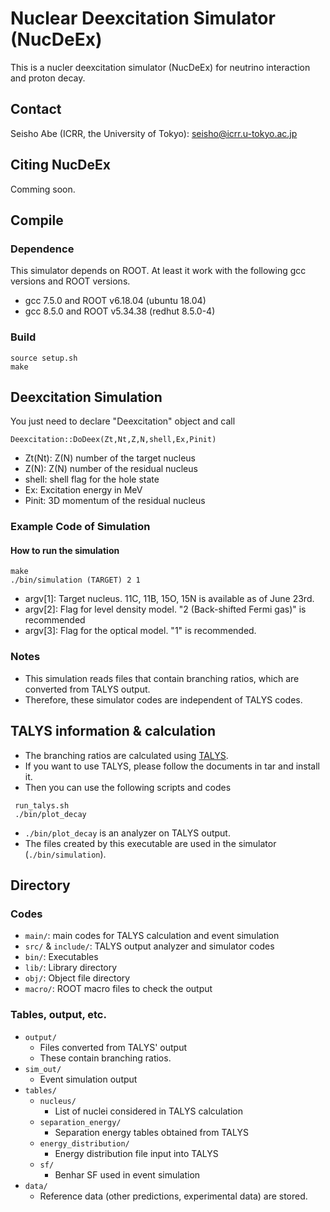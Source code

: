 # Nuclear Deexcitation Simulator (NucDeEx)
This is a nucler deexcitation simulator (NucDeEx) for neutrino interaction and proton decay.

## Contact 
Seisho Abe (ICRR, the University of Tokyo): seisho@icrr.u-tokyo.ac.jp

## Citing NucDeEx
Comming soon.

## Compile

### Dependence
This simulator depends on ROOT.
At least it work with the following gcc versions and ROOT versions.
- gcc 7.5.0 and ROOT v6.18.04 (ubuntu 18.04)
- gcc 8.5.0 and ROOT v5.34.38 (redhut 8.5.0-4)

### Build

```
source setup.sh
make
```

## Deexcitation Simulation
You just need to declare "Deexcitation" object and call
```
Deexcitation::DoDeex(Zt,Nt,Z,N,shell,Ex,Pinit)
```
- Zt(Nt): Z(N) number of the target nucleus
- Z(N): Z(N) number of the residual nucleus
- shell: shell flag for the hole state
- Ex: Excitation energy in MeV
- Pinit: 3D momentum of the residual nucleus

### Example Code of Simulation
#### How to run the simulation
```
make 
./bin/simulation (TARGET) 2 1 
```
- argv[1]: Target nucleus. 11C, 11B, 15O, 15N is available as of June 23rd.
- argv[2]: Flag for level density model. "2 (Back-shifted Fermi gas)" is recommended
- argv[3]: Flag for the optical model. "1" is recommended. <br>

### Notes
- This simulation reads files that contain branching ratios, which are converted from TALYS output.
- Therefore, these simulator codes are independent of TALYS codes.

## TALYS information & calculation
- The branching ratios are calculated using [TALYS](https://tendl.web.psi.ch/tendl_2019/talys.html).
- If you want to use TALYS, please follow the documents in tar and install it.
- Then you can use the following scripts and codes 
```
 run_talys.sh
 ./bin/plot_decay
```
- `./bin/plot_decay` is an analyzer on TALYS output.
- The files created by this executable are used in the simulator (`./bin/simulation`).

## Directory

### Codes
- `main/`: main codes for TALYS calculation and event simulation
- `src/` & `include/`: TALYS output analyzer and simulator codes
- `bin/`: Executables
- `lib/`: Library directory
- `obj/`: Object file directory
- `macro/`: ROOT macro files to check the output

### Tables, output, etc.
- `output/`
	- Files converted from TALYS' output
	- These contain branching ratios.
- `sim_out/`
	- Event simulation output 
- `tables/`
  - `nucleus/`
    - List of nuclei considered in TALYS calculation
  - `separation_energy/`
	- Separation energy tables obtained from TALYS
  - `energy_distribution/`
	- Energy distribution file input into TALYS
  - `sf/`
	- Benhar SF used in event simulation
- `data/`
  - Reference data (other predictions, experimental data) are stored.
